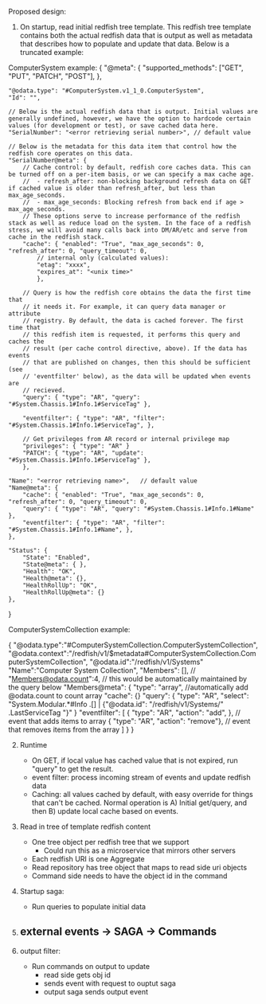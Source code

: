 
Proposed design:

1) On startup, read initial redfish tree template. This redfish tree template contains both the actual redfish data that is output as well as metadata that describes how to populate and update that data. Below is a truncated example:

ComputerSystem example:
{
    "@meta": { "supported_methods": ["GET", "PUT", "PATCH", "POST"], },

    "@odata.type": "#ComputerSystem.v1_1_0.ComputerSystem",
    "Id": "",

    // Below is the actual redfish data that is output. Initial values are generally undefined, however, we have the option to hardcode certain values (for development or test), or save cached data here.
    "SerialNumber": "<error retrieving serial number>", // default value

    // Below is the metadata for this data item that control how the redfish core operates on this data.
    "SerialNumber@meta": {
        // Cache control: by default, redfish core caches data. This can be turned off on a per-item basis, or we can specify a max cache age.
        //  - refresh_after: non-blocking background refresh data on GET if cached value is older than refresh_after, but less than max_age_seconds. 
        //  - max_age_seconds: Blocking refresh from back end if age > max_age_seconds.
        // These options serve to increase performance of the redfish stack as well as reduce load on the system. In the face of a redfish stress, we will avoid many calls back into DM/AR/etc and serve from cache in the redfish stack.
        "cache": { "enabled": "True", "max_age_seconds": 0, "refresh_after": 0, "query_timeout": 0,
            // internal only (calculated values):
            "etag": "xxxx",
            "expires_at": "<unix time>"
            },

        // Query is how the redfish core obtains the data the first time that
        // it needs it. For example, it can query data manager or attribute
        // registry. By default, the data is cached forever. The first time that
        // this redfish item is requested, it performs this query and caches the
        // result (per cache control directive, above). If the data has events
        // that are published on changes, then this should be sufficient (see
        // 'eventfilter' below), as the data will be updated when events are
        // recieved.
        "query": { "type": "AR", "query": "#System.Chassis.1#Info.1#ServiceTag" },

        "eventfilter": { "type": "AR", "filter": "#System.Chassis.1#Info.1#ServiceTag", },

        // Get privileges from AR record or internal privilege map
        "privileges": { "type": "AR" }
        "PATCH": { "type": "AR", "update": "#System.Chassis.1#Info.1#ServiceTag" },
        },

    "Name": "<error retrieving name>",   // default value
    "Name@meta": { 
        "cache": { "enabled": "True", "max_age_seconds": 0, "refresh_after": 0, "query_timeout": 0,
        "query": { "type": "AR", "query": "#System.Chassis.1#Info.1#Name" },
        "eventfilter": { "type": "AR", "filter": "#System.Chassis.1#Info.1#Name", },
    },

    "Status": {
        "State": "Enabled",
        "State@meta": { },
        "Health": "OK",
        "Health@meta": {},
        "HealthRollUp": "OK",
        "HealthRollUp@meta": {}
    },
}


ComputerSystemCollection example:

{
    "@odata.type":"#ComputerSystemCollection.ComputerSystemCollection",
    "@odata.context":"/redfish/v1/$metadata#ComputerSystemCollection.ComputerSystemCollection",
    "@odata.id":"/redfish/v1/Systems"
    "Name":"Computer System Collection",
    "Members": [],
    // "Members@odata.count":4, // this would be automatically maintained by the query below
    "Members@meta": {
        "type": "array", //automatically add @odata.count to count array
        "cache": {}
        "query": { "type": "AR", "select": "System.Modular.*#Info .[] | {\"@odata.id\": \"/redfish/v1/Systems/\" .LastServiceTag \"}" }
        "eventfilter": [
            { "type": "AR", "action": "add", },  // event that adds items to array
            { "type": "AR", "action": "remove"}, // event that removes items from the array
            ]
    }
}


2) Runtime
    - On GET, if local value has cached value that is not expired, run "query" to get the result.
    - event filter: process incoming stream of events and update redfish data
    - Caching: all values cached by default, with easy override for things that can't be cached. Normal operation is A) Initial get/query, and then B) update local cache based on events.






1) Read in tree of template redfish content
    - One tree object per redfish tree that we support
        - Could run this as a microservice that mirrors other servers
    - Each redfish URI is one Aggregate
    - Read repository has tree object that maps to read side uri objects
    - Command side needs to have the object id in the command

2) Startup saga:
    - Run queries to populate initial data

3) external events -> SAGA -> Commands
    - 

3) output filter:
    - Run commands on output to update
        - read side gets obj id
        - sends event with request to ouptut saga
        - output saga sends output event
